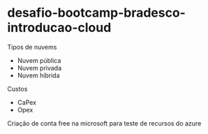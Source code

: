 # desafio-bootcamp-bradesco-introducao-cloud

Tipos de nuvems
- Nuvem pública
- Nuvem privada
- Nuvem híbrida

Custos
- CaPex 
- Opex

Criação de conta free na microsoft para teste de recursos do azure
